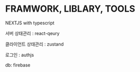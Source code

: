 # FRAMWORK, LIBLARY, TOOLS

NEXTJS with typescript

서버 상태관리 : react-qeury

클라이언트 상태관리 : zustand

로그인 : authjs

db: firebase
